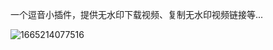 一个逗音小插件，提供无水印下载视频、复制无水印视频链接等...

![1665214077516](https://user-images.githubusercontent.com/1235777/194695784-a010266a-55ce-47d0-a1f8-39ff69b9b25f.png)
